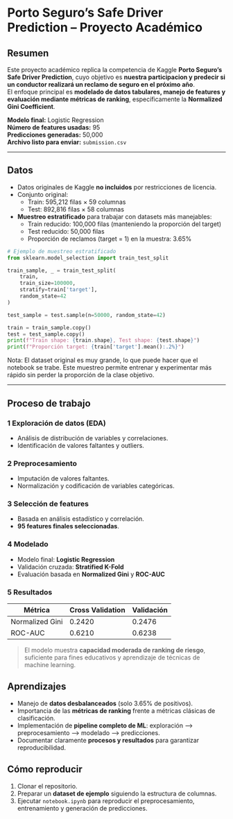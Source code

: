 # Porto Seguro’s Safe Driver Prediction – Proyecto Académico

##  Resumen
Este proyecto académico replica la competencia de Kaggle **Porto Seguro’s Safe Driver Prediction**, cuyo objetivo es **nuestra participacion y predecir si un conductor realizará un reclamo de seguro en el próximo año**.  
El enfoque principal es **modelado de datos tabulares, manejo de features y evaluación mediante métricas de ranking**, específicamente la **Normalized Gini Coefficient**.

**Modelo final:** Logistic Regression  
**Número de features usadas:** 95  
**Predicciones generadas:** 50,000  
**Archivo listo para enviar:** `submission.csv`

---

##  Datos
- Datos originales de Kaggle **no incluidos** por restricciones de licencia.
- Conjunto original:
  - Train: 595,212 filas × 59 columnas
  - Test: 892,816 filas × 58 columnas
- **Muestreo estratificado** para trabajar con datasets más manejables:
  - Train reducido: 100,000 filas (manteniendo la proporción del target)
  - Test reducido: 50,000 filas
  - Proporción de reclamos (target = 1) en la muestra: 3.65%

```python
# Ejemplo de muestreo estratificado
from sklearn.model_selection import train_test_split

train_sample, _ = train_test_split(
    train, 
    train_size=100000, 
    stratify=train['target'], 
    random_state=42
)

test_sample = test.sample(n=50000, random_state=42)

train = train_sample.copy()
test = test_sample.copy()
print(f"Train shape: {train.shape}, Test shape: {test.shape}")
print(f"Proporción target: {train['target'].mean():.2%}")

```
Nota: El dataset original es muy grande, lo que puede hacer que el notebook se trabe. Este muestreo permite entrenar y experimentar más rápido sin perder la proporción de la clase objetivo.

---
##  Proceso de trabajo

### 1️ Exploración de datos (EDA)
- Análisis de distribución de variables y correlaciones.
- Identificación de valores faltantes y outliers.

### 2️ Preprocesamiento
- Imputación de valores faltantes.
- Normalización y codificación de variables categóricas.

### 3️ Selección de features
- Basada en análisis estadístico y correlación.
- **95 features finales seleccionadas**.

### 4️ Modelado
- Modelo final: **Logistic Regression**
- Validación cruzada: **Stratified K-Fold**
- Evaluación basada en **Normalized Gini** y **ROC-AUC**

### 5️ Resultados

| Métrica           | Cross Validation | Validación |
|------------------|-----------------|------------|
| Normalized Gini   | 0.2420          | 0.2476     |
| ROC-AUC           | 0.6210          | 0.6238     |

> El modelo muestra **capacidad moderada de ranking de riesgo**, suficiente para fines educativos y aprendizaje de técnicas de machine learning.

##  Aprendizajes
- Manejo de **datos desbalanceados** (solo 3.65% de positivos).  
- Importancia de las **métricas de ranking** frente a métricas clásicas de clasificación.  
- Implementación de **pipeline completo de ML**: exploración --> preprocesamiento --> modelado --> predicciones.  
- Documentar claramente **procesos y resultados** para garantizar reproducibilidad.  

##  Cómo reproducir
1. Clonar el repositorio.  
2. Preparar un **dataset de ejemplo** siguiendo la estructura de columnas.  
3. Ejecutar `notebook.ipynb` para reproducir el preprocesamiento, entrenamiento y generación de predicciones.


